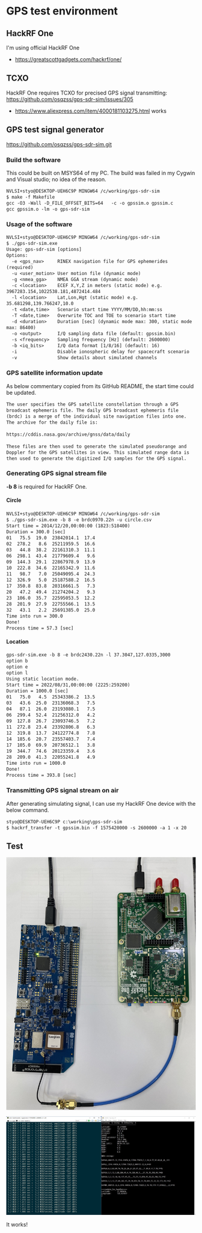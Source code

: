 # GPS test environment

## HackRF One
I'm using official HackRF One

- https://greatscottgadgets.com/hackrf/one/

## TCXO
HackRF One requires TCXO for precised GPS signal transmitting: https://github.com/osqzss/gps-sdr-sim/issues/305

- https://www.aliexpress.com/item/4000181103275.html works

## GPS test signal generator
https://github.com/osqzss/gps-sdr-sim.git

### Build the software
This could be built on MSYS64 of my PC.
The build was failed in my Cygwin and Visual studio; no idea of the reason.

```
NVLSI+styo@DESKTOP-UEH6C9P MINGW64 /c/working/gps-sdr-sim
$ make -f Makefile
gcc -O3 -Wall -D_FILE_OFFSET_BITS=64   -c -o gpssim.o gpssim.c
gcc gpssim.o -lm -o gps-sdr-sim
```

### Usage of the software
```
NVLSI+styo@DESKTOP-UEH6C9P MINGW64 /c/working/gps-sdr-sim
$ ./gps-sdr-sim.exe
Usage: gps-sdr-sim [options]
Options:
  -e <gps_nav>     RINEX navigation file for GPS ephemerides (required)
  -u <user_motion> User motion file (dynamic mode)
  -g <nmea_gga>    NMEA GGA stream (dynamic mode)
  -c <location>    ECEF X,Y,Z in meters (static mode) e.g. 3967283.154,1022538.181,4872414.484
  -l <location>    Lat,Lon,Hgt (static mode) e.g. 35.681298,139.766247,10.0
  -t <date,time>   Scenario start time YYYY/MM/DD,hh:mm:ss
  -T <date,time>   Overwrite TOC and TOE to scenario start time
  -d <duration>    Duration [sec] (dynamic mode max: 300, static mode max: 86400)
  -o <output>      I/Q sampling data file (default: gpssim.bin)
  -s <frequency>   Sampling frequency [Hz] (default: 2600000)
  -b <iq_bits>     I/Q data format [1/8/16] (default: 16)
  -i               Disable ionospheric delay for spacecraft scenario
  -v               Show details about simulated channels
```
### GPS satellite information update
As below commentary copied from its GitHub README, the start time could be updated.

```
The user specifies the GPS satellite constellation through a GPS broadcast ephemeris file. The daily GPS broadcast ephemeris file (brdc) is a merge of the individual site navigation files into one. The archive for the daily file is:

https://cddis.nasa.gov/archive/gnss/data/daily

These files are then used to generate the simulated pseudorange and Doppler for the GPS satellites in view. This simulated range data is then used to generate the digitized I/Q samples for the GPS signal.
```

### Generating GPS signal stream file
**-b 8** is required for HackRF One.

#### Circle

```
NVLSI+styo@DESKTOP-UEH6C9P MINGW64 /c/working/gps-sdr-sim
$ ./gps-sdr-sim.exe -b 8 -e brdc0970.22n -u circle.csv
Start time = 2014/12/20,00:00:00 (1823:518400)
Duration = 300.0 [sec]
01   75.5  19.0  23842014.1  17.4
02  278.2   8.6  25211959.5  16.6
03   44.8  38.2  22161310.3  11.1
06  298.1  43.4  21779609.4   9.6
09  144.3  29.1  22867978.9  13.9
10  222.8  34.6  22165342.9  11.6
11   98.7   7.0  25049095.4  24.3
12  326.9   5.0  25187588.2  16.5
17  350.8  83.8  20316661.5   7.3
20   47.2  49.4  21274204.2   9.3
23  106.0  35.7  22595053.5  12.2
28  201.9  27.9  22755566.1  13.5
32   43.1   2.2  25691385.0  25.0
Time into run = 300.0
Done!
Process time = 57.3 [sec]
```

#### Location

```
gps-sdr-sim.exe -b 8 -e brdc2430.22n -l 37.3047,127.0335,3000
option b
option e
option l
Using static location mode.
Start time = 2022/08/31,00:00:00 (2225:259200)
Duration = 1000.0 [sec]
01   75.0   4.5  25343386.2  13.5
03   43.6  25.0  23136068.3   7.5
04   87.1  26.0  23193080.1   7.5
06  299.4  52.4  21256312.0   4.2
09  127.8  26.7  23093746.5   7.2
11  272.8  23.4  23392806.8   6.3
12  319.8  13.7  24122774.8   7.8
14  185.6  20.7  23557403.7   7.4
17  105.0  69.9  20736512.1   3.8
19  344.7  74.6  20123359.4   3.6
28  209.0  41.3  22055241.8   4.9
Time into run = 1000.0
Done!
Process time = 393.8 [sec]
```

### Transmitting GPS signal stream on air
After generating simulating signal, I can use my HackRF One device with the below command.

```
styo@DESKTOP-UEH6C9P c:\working\gps-sdr-sim
$ hackrf_transfer -t gpssim.bin -f 1575420000 -s 2600000 -a 1 -x 20
```

## Test
![](./img/2022-04-22-01.jpg)

![](./img/2022-04-22-00.jpg)

It works!